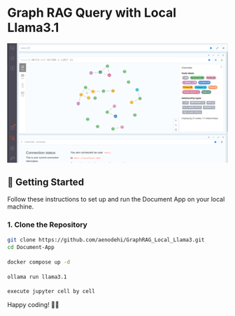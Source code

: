 # Graph RAG Query with Local Llama3.1

![Graph RAG](pic1.png)



## 🚀 Getting Started

Follow these instructions to set up and run the Document App on your local machine.

### 1. Clone the Repository

```bash
git clone https://github.com/aenodehi/GraphRAG_Local_Llama3.git
cd Document-App

docker compose up -d

ollama run llama3.1

execute jupyter cell by cell

```

Happy coding! 🚀✨
